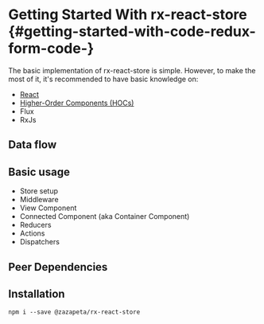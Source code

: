 # Getting Started With rx-react-store {#getting-started-with-code-redux-form-code-}

The basic implementation of rx-react-store is simple. However, to make the most of it, it's recommended to have basic knowledge on:

* [React](https://facebook.github.io/react/)
* [Higher-Order Components \(HOCs\)](https://facebook.github.io/react/docs/higher-order-components.html)
* Flux
* RxJs



## Data flow 

## Basic usage

* Store setup
* Middleware
* View Component
* Connected Component \(aka Container Component\)
* Reducers
* Actions
* Dispatchers



## Peer Dependencies 

## Installation

```
npm i --save @zazapeta/rx-react-store
```



